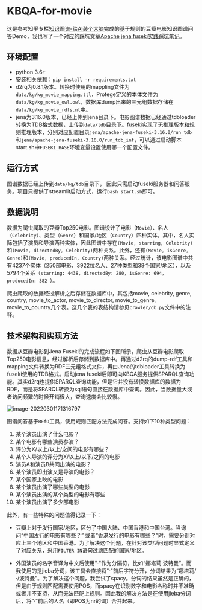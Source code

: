 # KBQA-for-movie

这是参考知乎专栏[知识图谱-给AI装个大脑](https://www.zhihu.com/column/knowledgegraph)完成的基于规则的豆瓣电影知识图谱问答Demo，我也写了一个对应的踩坑文章[Apache jena fuseki实践踩坑笔记](https://zhuanlan.zhihu.com/p/460129220?)。

## 环境配置 

+ python 3.6+
+ 安装相关依赖：`pip install -r requirements.txt`
+ d2rq为0.8.1版本。转换时使用的mappling文件为`data/kg/kg_movie_mapping.ttl`，Protege定义的本体文件为`data/kg/kg_movie_owl.owl`，数据库dump出来的三元组数据存储在`data/kg/kg_movie_rdfs.nt`中。
+ jena为3.16.0版本，已经上传到jena目录下。电影图谱数据已经通过tdbloader转换为TDB格式数据，上传到`data/tdb`目录下。fuseki实现了无推理版本和规则推理版本，分别对应配置目录`jena/apache-jena-fuseki-3.16.0/run_tdb`和`jena/apache-jena-fuseki-3.16.0/run_tdb_inf`，可以通过启动脚本start.sh中`FUSEKI_BASE`环境变量设置使用哪一个配置文件。

## 运行方式

图谱数据已经上传到`data/kg/tdb`目录下， 因此只需启动fuseki服务器和问答服务。项目只提供了streamlit启动方式，运行`bash start.sh`即可。

## 数据说明

数据为爬虫爬取的豆瓣Top250电影。图谱设计了电影（`Movie`）、名人（`Celebrity`）、类型（`Genre`）和国家/地区（`Country`）四种实体。其中，名人实际包括了演员和导演两种实体，因此图谱中存在`(Movie, starring, Celebrity)`和`(Movie, directedBy, Celebrity)`两种关系。此外，还有`(Movie, isGenre, Genre)`和`(Movie, producedIn, Country)`两种关系。经过统计，该电影图谱中共有4237个实体（250部电影、3922位名人、27种类型和38个国家/地区），以及5794个关系（`starring: 4438, directedBy: 280, isGenre: 694, producedIn: 382 `）。

爬虫爬取的数据经过解析之后存储在数据库中，其包括movie, celebrity, genre, country, movie_to_actor, movie_to_director, movie_to_genre, movie_to_country几个表。这几个表的表结构请参见`crawler/db.py`文件中的注释。

## 技术架构和实现方法

数据从豆瓣电影到Jena Fuseki的完成流程如下图所示，爬虫从豆瓣电影爬取Top250电影信息，经过解析后存储到数据库中。再通过d2rq的dump-rdf工具和mapping文件转换为RDF三元组格式文件，再由Jena的tdbloader工具转换为fuseki使用的TDB格式。启动jena fuseki后即可向KBQA服务提供SPARQL查询功能。其实d2rq也提供SPARQL查询功能，但是它并没有转换数据库的数据为RDF，而是将SPARQL转换为sql语句直接在数据库中查询。因此，当数据量大或者访问频繁的时候开销很大，查询速度会比较慢。

![image-20220301171316797](/Users/yangqj/Documents/Workspace/KBQA-for-movie/data/img/image-20220301171316797.png)



图谱问答基于`REfO`工具，使用规则匹配方法完成问答。支持如下10种类型问题：

1. 某个演员出演了什么电影？
2. 某个电影有哪些演员参演？
3. 评分为X/以上/以上/之间的电影有哪些？
4. 某个人导演的评分为X/以上/以下/之间的电影
5. 演员A和演员B共同出演的电影？
6. 某个演员即出演又是导演的电影？
7. 某个国家上映的电影
8. 某个演员出演了哪些类型的电影
9. 某个演员出演的某个类型的电影有哪些
10. 某个演员出演了多少部电影



此外，有一些特殊的问题值得记录一下：

+ 豆瓣上对于发行国家/地区，区分了中国大陆、中国香港和中国台湾。当询问“中国发行的电影有哪些？” 或者“香港发行的电影有哪些？”时，需要分别对应上三个地区和中国香港。为了解决这个问题，在针对该类型问题时显式定义了对应关系，采用`FILTER IN`语句过滤匹配的国家/地区。

+ 外国演员的名字音译为中文后使用"·"作为分隔符，比如“娜塔莉·波特曼”。而我使用的是jieba分词，该工具会直接将"·"前后字符分开，分词结果为“娜塔莉/·/波特曼”。为了解决这个问题，我尝试了spacy。分词的结果虽然是正确的，但是由于规则匹配需要使用POS，而spacy在识别数字和电影名称时并不准确或者并不支持，从而无法匹配上规则。因此我的解决方法是在使用jieba分词后，将“·”前后的人名（即POS为nr的词）合并起来。

  







 

